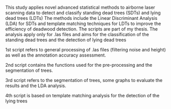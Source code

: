 This study applies novel advanced statistical methods to airborne laser scanning data to detect and classify standing dead trees (SDTs) and lying dead trees (LDTs) 
The methods include the Linear Discriminant Analysis (LDA) for SDTs and template matching techniques for LDTs to improve the efficiency of deadwood detection.
The scripts are part of my thesis. The analysis apply only for .las files and aims for the classification of the standing dead trees and the detection of lying dead trees

1st script refers to general processing of .las files (filtering noise and height) as well as the annotation accuracy assessment.

2nd script contains the functions used for the pre-processing and the segmentation of trees.

3rd script refers to the segmentation of trees, some graphs to evaluate the results and the LDA analysis.

4th script is based on template matching analysis for the detection of the lying trees
